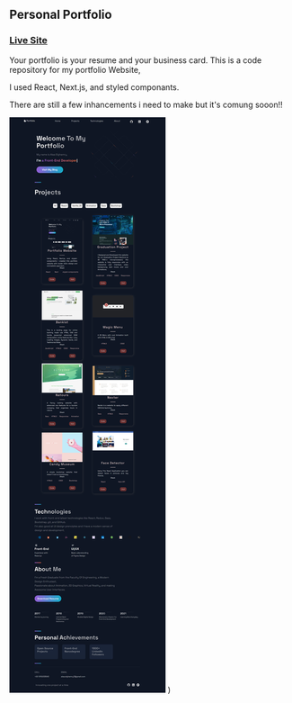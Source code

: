 ## Personal Portfolio

### [Live Site](https://portfolio-website-rho-ten.vercel.app/)



Your portfolio is your resume and your business card.
This is a code repository for my portfolio Website,

I used React, Next.js, and styled componants.

There are still a few inhancements i need to make but it's comung sooon!!


![portfolio-website](https://github.com/Alaa-Elghamry/portfolio_website/blob/master/public/images/My-Portfolio.png?raw=true) ) 
